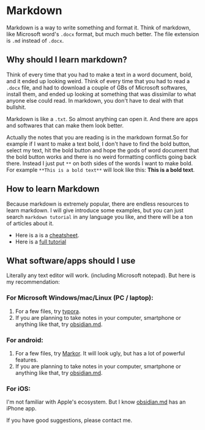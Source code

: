 # Markdown

Markdown is a way to write something and format it. Think of markdown, like Microsoft word's `.docx` format, but much much better. The file extension is `.md` instead of `.docx`.

## Why should I learn markdown?

Think of every time that you had to make a text in a word document, bold, and it ended up looking weird. Think of every time that you had to read a `.docx` file, and had to download a couple of GBs of Microsoft softwares, install them, and ended up looking at something that was dissimilar to what anyone else could read. In markdown, you don't have to deal with that bullshit.

Markdown is like a `.txt`. So almost anything can open it. And there are apps and softwares that can make them look better.

Actually the notes that you are reading is in the markdown format.So for example if I want to make a text bold, I don't have to find the bold button, select my text, hit the bold button and hope the gods of word document that the bold button works and there is no weird formatting conflicts going back there.
Instead I just put `**` on both sides of the words I want to make bold. For example `**This is a bold text**` will look like this: **This is a bold text**.

## How to learn Markdown

Because markdown is extremely popular, there are endless resources to learn markdown. I will give introduce some examples, but you can just search `markdown tutorial` in any language you like, and there will be a ton of articles about it.

- Here is a is a [cheatsheet](https://github.com/adam-p/markdown-here/wiki/Markdown-Cheatsheet).
- Here is a [full tutorial](https://www.markdowntutorial.com/)

## What software/apps should I use

Literally any text editor will work. (including Microsoft notepad). But here is my recommendation:

### For Microsoft Windows/mac/Linux (PC / laptop):

1. For a few files, try [typora](https://typora.io/).
2. If you are planning to take notes in your computer, smartphone or anything like that, try [obsidian.md](https://obsidian.md/).

### For android:

1. For a few files, try [Markor](https://play.google.com/store/apps/details?id=net.gsantner.markor&hl=en&gl=US). It will look ugly, but has a lot of powerful features.
2. If you are planning to take notes in your computer, smartphone or anything like that, try [obsidian.md](https://obsidian.md/).

### For iOS:

I'm not familiar with Apple's ecosystem. But I know [obsidian.md](https://obsidian.md/) has an iPhone app.

If you have good suggestions, please contact me.
